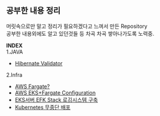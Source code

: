 공부한 내용 정리
--
머릿속으로만 말고 정리가 필요하겠다고 느껴서 만든 Repository  
공부한 내용외에도 알고 있던것들 등 차곡 차곡 쌓아나가도록 노력중.

**INDEX**  
1.JAVA  
- [Hibernate Validator](https://github.com/3jin-p/study/tree/master/java/validation)

2.Infra

- [AWS Fargate?](https://github.com/3jin-p/study/tree/master/infra/aws/fargate)  
- [AWS EKS+Fargate Configuration](https://github.com/3jin-p/infra-aws-eks)  
- [EKS서버 EFK Stack 로깅시스템 구축](https://github.com/3jin-p/infra-aws-eks/tree/master/efkStack)
- [Kubernetes 무중단 배포](https://github.com/3jin-p/study/tree/master/infra/k8s/deploy)
